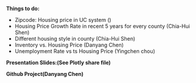 **Things to do:**
* Zipcode: Housing price in UC system ()
* Housing Price Growth Rate in recent 5 years for every county (Chia-Hui Shen)
* Different housing style in county (Chia-Hui Shen)
* Inventory vs. Housing Price (Danyang Chen)
* Unemployment Rate vs ts Housing Price (Yingchen chou)

**Presentation Slides:(See Plotly share file)**

**Github Project(Danyang Chen)**
